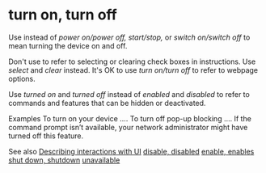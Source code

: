 ﻿# turn on, turn off

Use instead of *power on/power off, start/stop,* or *switch on/switch off* to mean turning the device on and off.

Don't use to refer to selecting or clearing check boxes in instructions. Use *select* and *clear* instead. It's OK to use *turn on/turn off* to refer to webpage options. 

Use *turned on* and *turned off* instead of *enabled* and *disabled* to refer to commands and features that can be hidden or deactivated.

Examples 
To turn on your device ….
To turn off pop-up blocking ….
If the command prompt isn’t available, your network administrator might have turned off this feature.

See also
[Describing interactions with UI](/style-guide/procedures-instructions/describing-interactions-with-ui)
[disable, disabled](/style-guide/a-z-word-list-term-collections/d/disable-disabled)
[enable, enables](/style-guide/a-z-word-list-term-collections/e/enable-enables)
[shut down, shutdown](/style-guide/a-z-word-list-term-collections/s/shut-down-shutdown)
[unavailable](/style-guide/a-z-word-list-term-collections/u/unavailable)
